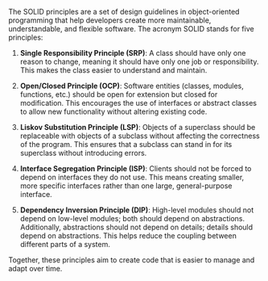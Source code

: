 The SOLID principles are a set of design guidelines in object-oriented programming that help developers create more maintainable, understandable, and flexible software. The acronym SOLID stands for five principles:

1. **Single Responsibility Principle (SRP)**: A class should have only one reason to change, meaning it should have only one job or responsibility. This makes the class easier to understand and maintain.

2. **Open/Closed Principle (OCP)**: Software entities (classes, modules, functions, etc.) should be open for extension but closed for modification. This encourages the use of interfaces or abstract classes to allow new functionality without altering existing code.

3. **Liskov Substitution Principle (LSP)**: Objects of a superclass should be replaceable with objects of a subclass without affecting the correctness of the program. This ensures that a subclass can stand in for its superclass without introducing errors.

4. **Interface Segregation Principle (ISP)**: Clients should not be forced to depend on interfaces they do not use. This means creating smaller, more specific interfaces rather than one large, general-purpose interface.

5. **Dependency Inversion Principle (DIP)**: High-level modules should not depend on low-level modules; both should depend on abstractions. Additionally, abstractions should not depend on details; details should depend on abstractions. This helps reduce the coupling between different parts of a system.

Together, these principles aim to create code that is easier to manage and adapt over time.
